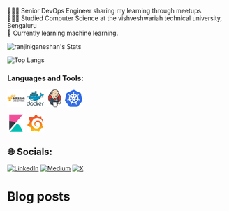 👩🏻‍💻 Senior DevOps Engineer sharing my learning through meetups.\
👩🏻‍🎓 Studied Computer Science at the vishveshwariah technical university, Bengaluru \
💭 Currently learning machine learning.


![ranjiniganeshan's Stats](https://github-readme-stats.vercel.app/api?username=ranjiniganeshan&theme=radical&show_icons=true&hide_border=true&count_private=true)

![Top Langs](https://github-readme-stats.vercel.app/api/top-langs/?username=ranjiniganeshan&theme=tokyonight)

<h3 align="left">Languages and Tools:</h3>
<p align="left">
<img src="https://raw.githubusercontent.com/teamedwardforever/Readme-Generator/71f25dd8b98329b168142a6b782a107b75eab178/svg/Skills/Devops/amazonwebservices-original-wordmark.svg" alt="Amazon Web Services" width="40" height="40"/></t></t>
<img src="https://raw.githubusercontent.com/teamedwardforever/Readme-Generator/71f25dd8b98329b168142a6b782a107b75eab178/svg/Skills/Devops/docker-original-wordmark.svg" alt="Docker" width="40" height="40"/></t></t>
<img src="https://raw.githubusercontent.com/teamedwardforever/Readme-Generator/71f25dd8b98329b168142a6b782a107b75eab178/svg/Skills/Devops/jenkins-icon.svg" alt="Jenkins" width="40" height="40"/> </t></t>
<img src="https://raw.githubusercontent.com/teamedwardforever/Readme-Generator/71f25dd8b98329b168142a6b782a107b75eab178/svg/Skills/Devops/kubernetes-icon.svg" alt="Kubernetes" width="40" height="40"/>
</p> <img src="https://raw.githubusercontent.com/teamedwardforever/Readme-Generator/71f25dd8b98329b168142a6b782a107b75eab178/svg/Skills/Visualization/elasticco_kibana-icon.svg" alt="Kibana" width="40" height="40"/>
<img src="https://raw.githubusercontent.com/teamedwardforever/Readme-Generator/71f25dd8b98329b168142a6b782a107b75eab178/svg/Skills/Visualization/grafana-icon.svg" alt="Grafana" width="40" height="40"/>
</p>


## 🌐 Socials:
[![LinkedIn](https://img.shields.io/badge/LinkedIn-%230077B5.svg?logo=linkedin&logoColor=white)](https://linkedin.com/in/ranjiniganeshan) [![Medium](https://img.shields.io/badge/Medium-12100E?logo=medium&logoColor=white)](https://medium.com/@ranjiniganeshan) [![X](https://img.shields.io/badge/X-black.svg?logo=X&logoColor=white)](https://x.com/ganesh_ranjini) 


# Blog posts
<!-- BLOG-POST-LIST:START -->
<!-- BLOG-POST-LIST:END -->




